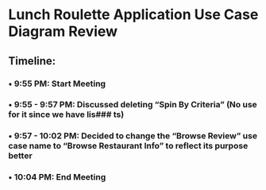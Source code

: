 # Lunch Roulette Application Use Case Diagram Review
## Timeline: 
### • 9:55 PM: Start Meeting	
### • 9:55 - 9:57 PM: Discussed deleting “Spin By Criteria” (No use for it since we have lis### ts)
### • 9:57 - 10:02 PM: Decided to change the “Browse Review” use case name to “Browse Restaurant Info” to reflect its purpose better
### • 10:04 PM: End Meeting

